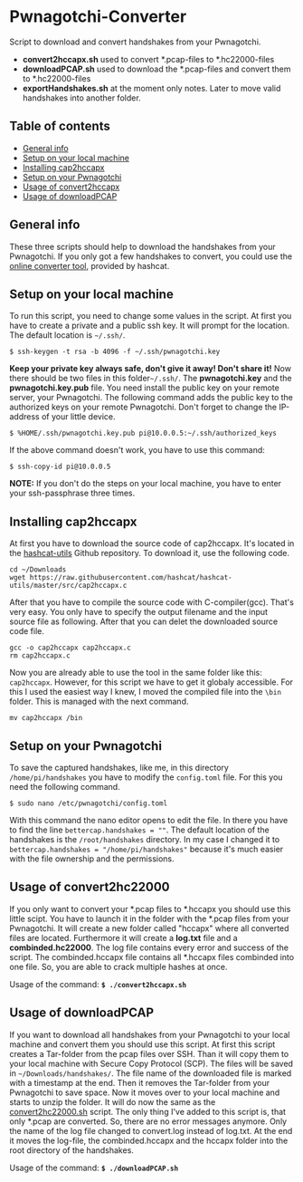 # Pwnagotchi-Converter
Script to download and convert handshakes from your Pwnagotchi.
* **convert2hccapx.sh** used to convert \*.pcap-files to \*.hc22000-files
* **downloadPCAP.sh** used to download the \*.pcap-files and convert them to \*.hc22000-files
* **exportHandshakes.sh** at the moment only notes. Later to move valid handshakes into another folder.

## Table of contents
* [General info](#general-info)
* [Setup on your local machine](#Setup-on-your-local-machine)
* [Installing cap2hccapx](#Installing-cap2hccapx)
* [Setup on your Pwnagotchi](#Setup-on-your-Pwnagotchi)
* [Usage of convert2hccapx](#Usage-of-convert2hccapx)
* [Usage of downloadPCAP](#Usage-of-downloadPCAP)

## General info
These three scripts should help to download the handshakes from your Pwnagotchi. 
If you only got a few handshakes to convert, you could use the [online converter tool](https://hashcat.net/cap2hccapx/), provided by hashcat.

## Setup on your local machine
To run this script, you need to change some values in the script.
At first you have to create a private and a public ssh key. It will prompt for the location. The default location is `~/.ssh/`.

```
$ ssh-keygen -t rsa -b 4096 -f ~/.ssh/pwnagotchi.key
```
**Keep your private key always safe, don't give it away! Don't share it!**
Now there should be two files in this folder`~/.ssh/`. The **pwnagotchi.key** and the **pwnagotchi.key.pub** file. You need install the public key on your remote server, your Pwnagotchi. The following command adds the public key to the authorized keys on your remote Pwnagotchi. Don't forget to change the IP-address of your little device.

```
$ %HOME/.ssh/pwnagotchi.key.pub pi@10.0.0.5:~/.ssh/authorized_keys
```
If the above command doesn't work, you have to use this command:
```
$ ssh-copy-id pi@10.0.0.5
```

**NOTE:** If you don't do the steps on your local machine, you have to enter your ssh-passphrase three times.

## Installing cap2hccapx
At first you have to download the source code of cap2hccapx. It's located in the [hashcat-utils](https://github.com/hashcat/hashcat-utils) Github repository. To download it, use the following code.
```
cd ~/Downloads
wget https://raw.githubusercontent.com/hashcat/hashcat-utils/master/src/cap2hccapx.c
```
After that you have to compile the source code with C-compiler(gcc). That's very easy. You only have to specify the output filename and the input source file as following. After that you can delet the downloaded source code file.
```
gcc -o cap2hccapx cap2hccapx.c
rm cap2hccapx.c
```
Now you are already able to use the tool in the same folder like this: `cap2hccapx`. However, for this script we have to get it globaly accessible. For this I used the easiest way I knew, I moved the compiled file into the `\bin` folder. This is managed with the next command.
```
mv cap2hccapx /bin
```

## Setup on your Pwnagotchi
To save the captured handshakes, like me, in this directory `/home/pi/handshakes` you have to modify the `config.toml` file. For this you need the following command.

```
$ sudo nano /etc/pwnagotchi/config.toml
```
With this command the nano editor opens to edit the file. In there you have to find the line `bettercap.handshakes = ""`. The default location of the handshakes is the `/root/handshakes` directory. In my case I changed it to `bettercap.handshakes = "/home/pi/handshakes"` because it's much easier with the file ownership and the permissions.

## Usage of convert2hc22000
If you only want to convert your \*.pcap files to \*.hccapx you should use this little scipt. You have to launch it in the folder with the \*.pcap files from your Pwnagotchi. It will create a new folder called "hccapx" where all converted files are located. Furthermore it will create a **log.txt** file and a **combinded.hc22000**. The log file contains every error and success of the script. The combinded.hccapx file contains all \*.hccapx files combinded into one file. So, you are able to crack multiple hashes at once.

Usage of the command:
**`$ ./convert2hccapx.sh`**

## Usage of downloadPCAP
If you want to download all handshakes from your Pwnagotchi to your local machine and convert them you should use this script. At first this script creates a Tar-folder from the pcap files over SSH. Than it will copy them to your local machine with Secure Copy Protocol (SCP). The files will be saved in `~/Downloads/handshakes/`. The file name of the downloaded file is marked with a timestamp at the end. Then it removes the Tar-folder from your Pwnagotchi to save space. Now it moves over to your local machine and starts to unzip the folder. It will do now the same as the [convert2hc22000.sh](#Usage-of-downloadPCAP) script. The only thing I've added to this script is, that only \*.pcap are converted. So, there are no error messages anymore. Only the name of the log file changed to convert.log instead of log.txt. At the end it moves the log-file, the combinded.hccapx and the hccapx folder into the root directory of the handshakes.

Usage of the command:
**`$ ./downloadPCAP.sh`**
